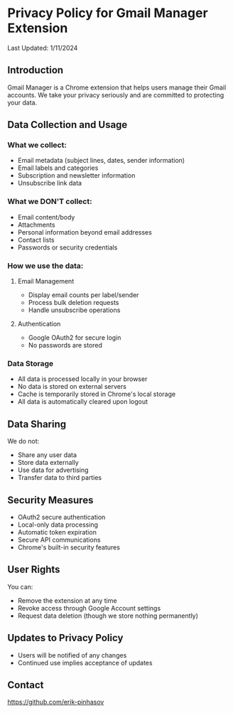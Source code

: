 # Privacy Policy for Gmail Manager Extension

Last Updated: 1/11/2024

## Introduction

Gmail Manager is a Chrome extension that helps users manage their Gmail accounts. We take your privacy seriously and are committed to protecting your data.

## Data Collection and Usage

### What we collect:

- Email metadata (subject lines, dates, sender information)
- Email labels and categories
- Subscription and newsletter information
- Unsubscribe link data

### What we DON'T collect:

- Email content/body
- Attachments
- Personal information beyond email addresses
- Contact lists
- Passwords or security credentials

### How we use the data:

1. Email Management

   - Display email counts per label/sender
   - Process bulk deletion requests
   - Handle unsubscribe operations

2. Authentication
   - Google OAuth2 for secure login
   - No passwords are stored

### Data Storage

- All data is processed locally in your browser
- No data is stored on external servers
- Cache is temporarily stored in Chrome's local storage
- All data is automatically cleared upon logout

## Data Sharing

We do not:

- Share any user data
- Store data externally
- Use data for advertising
- Transfer data to third parties

## Security Measures

- OAuth2 secure authentication
- Local-only data processing
- Automatic token expiration
- Secure API communications
- Chrome's built-in security features

## User Rights

You can:

- Remove the extension at any time
- Revoke access through Google Account settings
- Request data deletion (though we store nothing permanently)

## Updates to Privacy Policy

- Users will be notified of any changes
- Continued use implies acceptance of updates

## Contact

https://github.com/erik-pinhasov
